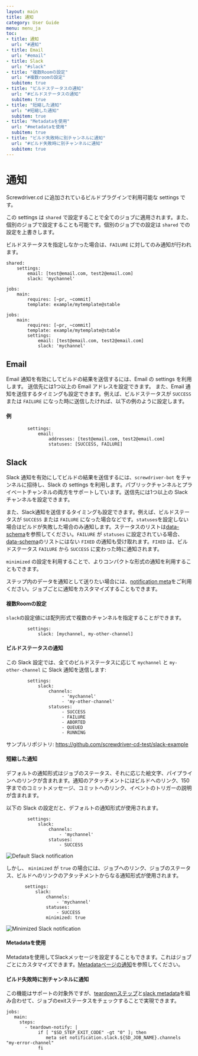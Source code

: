 ```yaml
---
layout: main
title: 通知
category: User Guide
menu: menu_ja
toc:
- title: 通知
  url: "#通知"
- title: Email
  url: "#email"
- title: Slack
  url: "#slack"
- title: "複数Roomの設定"
  url: "#複数roomの設定"
  subitem: true
- title: "ビルドステータスの通知"
  url: "#ビルドステータスの通知"
  subitem: true
- title: "短縮した通知"
  url: "#短縮した通知"
  subitem: true
- title: "Metadataを使用"
  url: "#metadataを使用"
  subitem: true
- title: "ビルド失敗時に別チャンネルに通知"
  url: "#ビルド失敗時に別チャンネルに通知"
  subitem: true
---
```


# 通知

Screwdriver.cd に追加されているビルドプラグインで利用可能な settings です。

この settings は `shared` で設定することで全てのジョブに適用されます。また、個別のジョブで設定することも可能です。個別のジョブでの設定は `shared` での設定を上書きします。

ビルドステータスを指定しなかった場合は、`FAILURE` に対してのみ通知が行われます。

```
shared:
    settings:
        email: [test@email.com, test2@email.com]
        slack: 'mychannel'

jobs:
    main:
        requires: [~pr, ~commit]
        template: example/mytemplate@stable
```

```
jobs:
    main:
        requires: [~pr, ~commit]
        template: example/mytemplate@stable
        settings:
            email: [test@email.com, test2@email.com]
            slack: 'mychannel'
```

## Email

Email 通知を有効にしてビルドの結果を送信するには、Email の settings を利用します。
送信先には1つ以上の Email アドレスを設定できます。
また、Email 通知を送信するタイミングも設定できます。例えば、ビルドステータスが `SUCCESS` または `FAILURE` になった時に送信したければ、以下の例のように設定します。

#### 例

```
        settings:
            email:
                addresses: [test@email.com, test2@email.com]
                statuses: [SUCCESS, FAILURE]
```

## Slack

Slack 通知を有効にしてビルドの結果を送信するには、`screwdriver-bot` をチャンネルに招待し、Slack の settings を利用します。パブリックチャンネルとプライベートチャンネルの両方をサポートしています。送信先には1つ以上の Slack チャンネルを設定できます。

また、Slack通知を送信するタイミングも設定できます。例えば、ビルドステータスが `SUCCESS` または `FAILURE` になった場合などです。`statuses`を設定しない場合はビルドが失敗した場合のみ通知します。ステータスのリストは[data-schema](https://github.com/screwdriver-cd/data-schema/blob/c2ea9b0372c6e62cb81e1f50602b751d0b10d547/models/build.js#L83-L96)を参照してください。`FAILURE` が `statuses` に設定されている場合、[data-schema](https://github.com/screwdriver-cd/data-schema/blob/c2ea9b0372c6e62cb81e1f50602b751d0b10d547/models/build.js#L83-L96)のリストにはない `FIXED` の通知も受け取れます。`FIXED` は、ビルドステータス `FAILURE` から `SUCCESS` に変わった時に通知されます。

`minimized` の設定を利用することで、よりコンパクトな形式の通知を利用することもできます。

ステップ内のデータを通知として送りたい場合には、[notification meta](../metadata#slack通知)をご利用ください。ジョブごとに通知をカスタマイズすることもできます。

#### 複数Roomの設定

`slack`の設定値には配列形式で複数のチャンネルを指定することができます。

```
        settings:
            slack: [mychannel, my-other-channel]
```

#### ビルドステータスの通知

この Slack 設定では、全てのビルドステータスに応じて `mychannel` と `my-other-channel` に Slack 通知を送信します:

```
        settings:
            slack:
                channels:
                     - 'mychannel'
                     - 'my-other-channel'
                statuses:
                     - SUCCESS
                     - FAILURE
                     - ABORTED
                     - QUEUED
                     - RUNNING
```

サンプルリポジトリ: <https://github.com/screwdriver-cd-test/slack-example>

#### 短縮した通知

デフォルトの通知形式はジョブのステータス、それに応じた絵文字、パイプラインへのリンクが含まれます。通知のアタッチメントにはビルドへのリンク、150字までのコミットメッセージ、コミットへのリンク、イベントのトリガーの説明が含まれます。

以下の Slack の設定だと、デフォルトの通知形式が使用されます。

```
        settings:
            slack:
                channels:
                    - 'mychannel'
                statuses:
                    - SUCCESS
```

![Default Slack notification](../../../user-guide/assets/slack-full-notification.png)

しかし、 `minimized` が `true` の場合には、ジョブへのリンク、ジョブのステータス、ビルドへのリンクのアタッチメントからなる通知形式が使用されます。

 ```
        settings:
            slack:
                channels:
                    - 'mychannel'
                statuses:
                    - SUCCESS
                minimized: true
```

![Minimized Slack notification](../../../user-guide/assets/slack-minimized-notification.png)

#### Metadataを使用

Metadataを使用してSlackメッセージを設定することもできます。これはジョブごとにカスタマイズできます。[Metadataページの通知](../metadata#slack通知)を参照してください。

#### ビルド失敗時に別チャンネルに通知

この機能はサポートの対象外ですが、[teardownステップ](../configuration/jobconfiguration#teardown)と[slack metadata](../metadata#ジョブベースのslackチャンネル)を組み合わせて、ジョブのexitステータスをチェックすることで実現できます。

```
jobs:
   main:
     steps:
       - teardown-notify: |
            if [ "$SD_STEP_EXIT_CODE" -gt "0" ]; then
               meta set notification.slack.${SD_JOB_NAME}.channels "my-error-channel"
            fi
```
